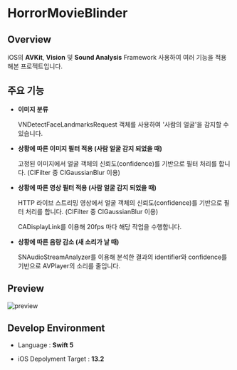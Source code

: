 # HorrorMovieBlinder

## Overview

iOS의  **AVKit**, **Vision** 및 **Sound Analysis** Framework 사용하여 여러 기능을 적용해본 프로젝트입니다.

## 주요 기능 

- **이미지 분류**

  VNDetectFaceLandmarksRequest 객체를 사용하여 '사람의 얼굴'을 감지할 수 있습니다.

- **상황에 따른 이미지 필터 적용 (사람 얼굴 감지 되었을 때)**

  고정된 이미지에서 얼굴 객체의 신뢰도(confidence)를 기반으로 필터 처리를 합니다. (CIFilter 중 CIGaussianBlur 이용)

- **상황에 따른 영상 필터 적용 (사람 얼굴 감지 되었을 때)**

  HTTP 라이브 스트리밍 영상에서 얼굴 객체의 신뢰도(confidence)를 기반으로 필터 처리를 합니다. (CIFilter 중 CIGaussianBlur 이용)

  CADisplayLink를 이용해 20fps 마다 해당 작업을 수행합니다.

- **상황에 따른 음량 감소 (새 소리가 날 때)** 

  SNAudioStreamAnalyzer를 이용해 분석한 결과의 identifier와 confidence를 기반으로 AVPlayer의 소리를 줄입니다.

## Preview

 ![preview](https://media.giphy.com/media/eM6WHUeqrytE2jpmuL/giphy.gif)



## Develop Environment 

- Language :  **Swift 5**

- iOS Depolyment Target : **13.2**

